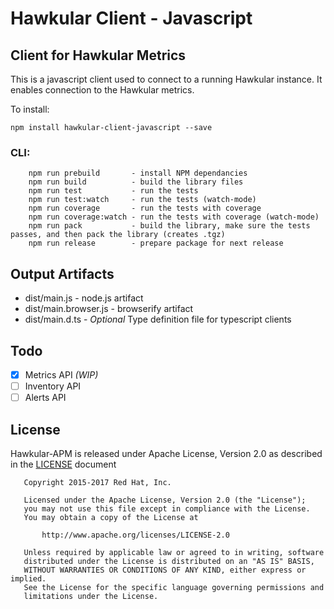 # Hawkular Client - Javascript

## Client for Hawkular Metrics
This is a javascript client  used to connect to a running  Hawkular instance.
It enables connection to the Hawkular metrics.

To install:
````
npm install hawkular-client-javascript --save

````

### CLI:

````
    npm run prebuild       - install NPM dependancies
    npm run build          - build the library files
    npm run test           - run the tests
    npm run test:watch     - run the tests (watch-mode)
    npm run coverage       - run the tests with coverage
    npm run coverage:watch - run the tests with coverage (watch-mode)
    npm run pack           - build the library, make sure the tests passes, and then pack the library (creates .tgz)
    npm run release        - prepare package for next release

````


## Output Artifacts
- dist/main.js - node.js artifact
- dist/main.browser.js - browserify artifact
- dist/main.d.ts - _Optional_ Type definition file for typescript clients

## Todo
- [x] Metrics API _(WIP)_
- [ ] Inventory API
- [ ] Alerts API

License
-------

Hawkular-APM is released under Apache License, Version 2.0 as described in the [LICENSE](LICENSE) document

```
   Copyright 2015-2017 Red Hat, Inc.

   Licensed under the Apache License, Version 2.0 (the "License");
   you may not use this file except in compliance with the License.
   You may obtain a copy of the License at

       http://www.apache.org/licenses/LICENSE-2.0

   Unless required by applicable law or agreed to in writing, software
   distributed under the License is distributed on an "AS IS" BASIS,
   WITHOUT WARRANTIES OR CONDITIONS OF ANY KIND, either express or implied.
   See the License for the specific language governing permissions and
   limitations under the License.
```

